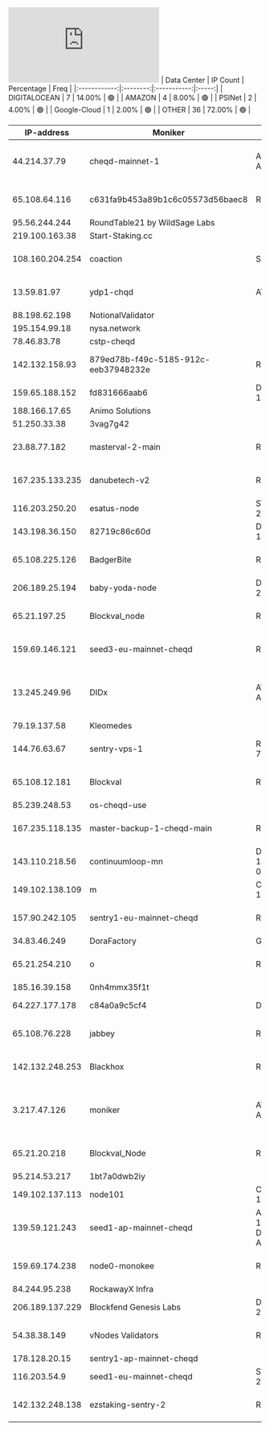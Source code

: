 ![Diagramm](https://github.com/obajay/StateSync-snapshots/blob/main/Projects/Cheqd/1/README.md)
| Data Center | IP Count | Percentage | Freq |
|:------------:|:--------:|:-----------:|:-----:|
| DIGITALOCEAN | 7 | 14.00% | 🟢 |
| AMAZON | 4 | 8.00% | 🟢 |
| PSINet | 2 | 4.00% | 🟢 |
| Google-Cloud | 1 | 2.00% | 🟢 |
| OTHER | 36 | 72.00% | 🟢 |

<!-- START_TABLE -->
| IP-address | Moniker | NetName | Organization |
|-------------|-------------|-------------|-------------|
| 44.214.37.79 | cheqd-mainnet-1 | AMAZO-4 AMAZON-IAD | Amazon.com, Inc. Amazon Data Services NoVa |
| 65.108.64.116 | c631fa9b453a89b1c6c05573d56baec8 | RIPE | RIPE Network Coordination Centre |
| 95.56.244.244 | RoundTable21 by WildSage Labs |  |  |
| 219.100.163.38 | Start-Staking.cc |  |  |
| 108.160.204.254 | coaction | SILVERIP-B | SilverIP Communications Inc. |
| 13.59.81.97 | ydp1-chqd | AT-88-Z | Amazon Technologies Inc. |
| 88.198.62.198 | NotionalValidator |  |  |
| 195.154.99.18 | nysa.network |  |  |
| 78.46.83.78 | cstp-cheqd |  |  |
| 142.132.158.93 | 879ed78b-f49c-5185-912c-eeb37948232e | RIPE | RIPE Network Coordination Centre |
| 159.65.188.152 | fd831666aab6 | DIGITALOCEAN-159-65-0-0 | DigitalOcean, LLC |
| 188.166.17.65 | Animo Solutions |  |  |
| 51.250.33.38 | 3vag7g42 |  |  |
| 23.88.77.182 | masterval-2-main | RIPE | RIPE Network Coordination Centre |
| 167.235.133.235 | danubetech-v2 | RIPE | RIPE Network Coordination Centre |
| 116.203.250.20 | esatus-node | STUB-116-202SLASH15 |  |
| 143.198.36.150 | 82719c86c60d | DIGITALOCEAN-143-198-0-0 | DigitalOcean, LLC |
| 65.108.225.126 | BadgerBite | RIPE | RIPE Network Coordination Centre |
| 206.189.25.194 | baby-yoda-node | DIGITALOCEAN-206-189-0-0 | DigitalOcean, LLC |
| 65.21.197.25 | Blockval_node | RIPE | RIPE Network Coordination Centre |
| 159.69.146.121 | seed3-eu-mainnet-cheqd | RIPE | RIPE Network Coordination Centre |
| 13.245.249.96 | DIDx | AT-88-Z AMAZON-CPT | Amazon Technologies Inc. Amazon Data Services South Africa |
| 79.19.137.58 | Kleomedes |  |  |
| 144.76.63.67 | sentry-vps-1 | RIPE-ERX-144-76-0-0 | RIPE Network Coordination Centre |
| 65.108.12.181 | Blockval | RIPE | RIPE Network Coordination Centre |
| 85.239.248.53 | os-cheqd-use |  |  |
| 167.235.118.135 | master-backup-1-cheqd-main | RIPE | RIPE Network Coordination Centre |
| 143.110.218.56 | continuumloop-mn | DIGITALOCEAN-143-110-128-0 | DigitalOcean, LLC |
| 149.102.138.109 | m | COGENT-149-102-16 | PSINet, Inc. |
| 157.90.242.105 | sentry1-eu-mainnet-cheqd | RIPE | RIPE Network Coordination Centre |
| 34.83.46.249 | DoraFactory | GOOGL-2 | Google LLC |
| 65.21.254.210 | o | RIPE | RIPE Network Coordination Centre |
| 185.16.39.158 | 0nh4mmx35f1t |  |  |
| 64.227.177.178 | c84a0a9c5cf4 | DO-13 | DigitalOcean, LLC |
| 65.108.76.228 | jabbey | RIPE | RIPE Network Coordination Centre |
| 142.132.248.253 | Blackhox | RIPE | RIPE Network Coordination Centre |
| 3.217.47.126 | moniker | AT-88-Z AMAZON-IAD | Amazon Technologies Inc. Amazon Data Services NoVa |
| 65.21.20.218 | Blockval_Node | RIPE | RIPE Network Coordination Centre |
| 95.214.53.217 | 1bt7a0dwb2iy |  |  |
| 149.102.137.113 | node101 | COGENT-149-102-16 | PSINet, Inc. |
| 139.59.121.243 | seed1-ap-mainnet-cheqd | APNIC-ERX-139-59-0-0 DIGITALOCEAN-AP | Asia Pacific Network Information Centre |
| 159.69.174.238 | node0-monokee | RIPE | RIPE Network Coordination Centre |
| 84.244.95.238 | RockawayX Infra |  |  |
| 206.189.137.229 | Blockfend Genesis Labs | DIGITALOCEAN-206-189-0-0 | DigitalOcean, LLC |
| 54.38.38.149 | vNodes Validators | RIPE | RIPE Network Coordination Centre |
| 178.128.20.15 | sentry1-ap-mainnet-cheqd |  |  |
| 116.203.54.9 | seed1-eu-mainnet-cheqd | STUB-116-202SLASH15 |  |
| 142.132.248.138 | ezstaking-sentry-2 | RIPE | RIPE Network Coordination Centre |

<!-- END_TABLE -->